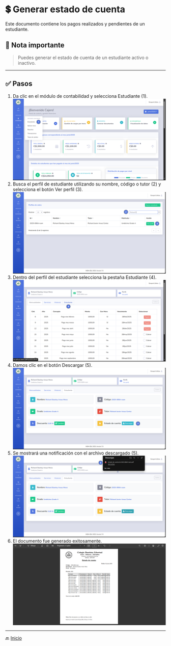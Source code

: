 # 💲 Generar estado de cuenta

Este documento contiene los pagos realizados y pendientes de un estudiante.

## 📝 Nota importante

> Puedes generar el estado de cuenta de un estudiante activo o inactivo.
---

## ✅ Pasos

1. Da clic en el módulo de contabilidad y selecciona Estudiante (1).
   ![Ir al listado de estudiantes](../../assets/Descuento/D1.png)
2. Busca el perfil de estudiante utilizando su nombre, código o tutor (2) y selecciona el botón Ver perfil (3).
   ![Ir al listado de estudiantes](../../assets/Descuento/D2.png)
3. Dentro del perfil del estudiante selecciona la pestaña Estudiante (4).
   ![Ir al listado de estudiantes](../../assets/Descuento/D3.png)
4. Damos clic en el botón Descargar (5).
   ![Ir al listado de estudiantes](../../assets/Estado%20de%20cuenta%20contabilidad/E1.png)
5. Se mostrará una notificación con el archivo descargado (5).
   ![Ir al listado de estudiantes](../../assets/Estado%20de%20cuenta%20contabilidad/E2.png)
6. El documento fue generado exitosamente.
   ![Ir al listado de estudiantes](../../assets/Estado%20de%20cuenta%20contabilidad/E3.png)
---

🔙 [Inicio](../../Index.md)


